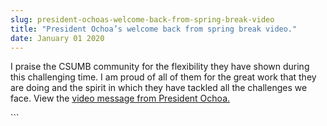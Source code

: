 ```yaml
---
slug: president-ochoas-welcome-back-from-spring-break-video
title: "President Ochoa’s welcome back from spring break video."
date: January 01 2020
---
```


 
<p>
  I praise the CSUMB community for the flexibility they have shown during this
  challenging time. I am proud of all of them for the great work that they are
  doing and the spirit in which they have tackled all the challenges we face.
  View the
  <a href="https://youtu.be/FJKjG5dEp4A">video message from President Ochoa.</a>
</p>
```
